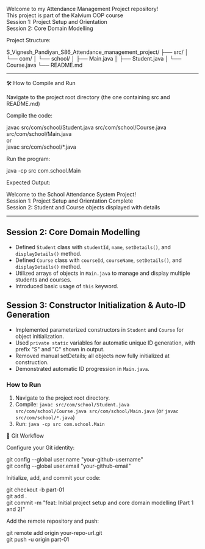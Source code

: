 Welcome to my Attendance Management Project repository!  
This project is part of the Kalvium OOP course  
Session 1: Project Setup and Orientation  
Session 2: Core Domain Modelling

Project Structure:

S_Vignesh_Pandiyan_S86_Attendance_management_project/
├── src/
│ └── com/
│ └── school/
│ ├── Main.java
│ ├── Student.java
│ └── Course.java
└── README.md

---

🛠 How to Compile and Run

Navigate to the project root directory (the one containing src and README.md)

Compile the code:

javac src/com/school/Student.java src/com/school/Course.java src/com/school/Main.java  
or  
javac src/com/school/\*.java

Run the program:

java -cp src com.school.Main

Expected Output:

Welcome to the School Attendance System Project!  
Session 1: Project Setup and Orientation Complete  
Session 2: Student and Course objects displayed with details

---

## Session 2: Core Domain Modelling

- Defined `Student` class with `studentId`, `name`, `setDetails()`, and `displayDetails()` method.
- Defined `Course` class with `courseId`, `courseName`, `setDetails()`, and `displayDetails()` method.
- Utilized arrays of objects in `Main.java` to manage and display multiple students and courses.
- Introduced basic usage of `this` keyword.

## Session 3: Constructor Initialization & Auto-ID Generation

- Implemented parameterized constructors in `Student` and `Course` for object initialization.
- Used `private static` variables for automatic unique ID generation, with prefix "S" and "C" shown in output.
- Removed manual setDetails; all objects now fully initialized at construction.
- Demonstrated automatic ID progression in `Main.java`.

### How to Run

1. Navigate to the project root directory.
2. Compile: `javac src/com/school/Student.java src/com/school/Course.java src/com/school/Main.java` (or `javac src/com/school/*.java`)
3. Run: `java -cp src com.school.Main`

📝 Git Workflow

Configure your Git identity:

git config --global user.name "your-github-username"  
git config --global user.email "your-github-email"

Initialize, add, and commit your code:

git checkout -b part-01  
git add .  
git commit -m "feat: Initial project setup and core domain modelling (Part 1 and 2)"

Add the remote repository and push:

git remote add origin your-repo-url.git  
git push -u origin part-01
